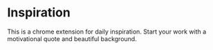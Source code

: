 # Inspiration

 This is a chrome extension for daily inspiration.
 Start your work with a motivational quote and beautiful background.
